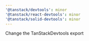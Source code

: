 ```yaml
---
'@tanstack/devtools': minor
'@tanstack/react-devtools': minor
'@tanstack/solid-devtools': minor
---
```


Change the TanStackDevtools export

